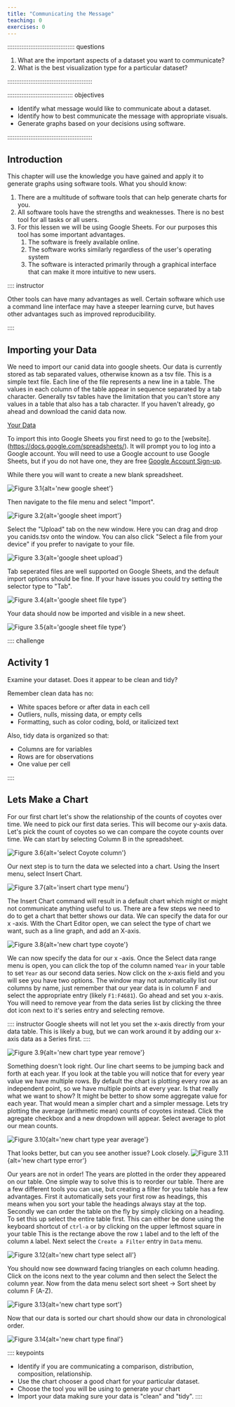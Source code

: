 ```yaml
---
title: "Communicating the Message"
teaching: 0
exercises: 0
---
```


:::::::::::::::::::::::::::::::::::::: questions 

1. What are the important aspects of a dataset you want to communicate?
2. What is the best visualization type for a particular dataset?

::::::::::::::::::::::::::::::::::::::::::::::::

::::::::::::::::::::::::::::::::::::: objectives

- Identify what message would like to communicate about a dataset.
- Identify how to best communicate the message with appropriate visuals.
- Generate graphs based on your decisions using software.

::::::::::::::::::::::::::::::::::::::::::::::::

## Introduction

This chapter will use the knowledge you have gained and apply it to generate graphs using software tools. What you should know:

1. There are a multitude of software tools that can help generate charts for you.
2. All software tools have the strengths and weaknesses. There is no best tool for all tasks or all users.
3. For this lessen we will be using Google Sheets. For our purposes this tool has some important advantages.
    1. The software is freely available online.
    2. The software works similarly regardless of the user's operating system
    3. The software is interacted primarily through a graphical interface that can make it more intuitive to new users.

:::: instructor

Other tools can have many advantages as well. Certain software which use a command line interface may have a steeper learning curve, but haves other advantages such as improved reproducibility. 

::::

## Importing your Data
We need to import our canid data into google sheets. Our data is currently stored as tab separated values, otherwise known as a tsv file. This is a simple text file. Each line of the file represents a new line in a table. The values in each column of the table appear in sequence separated by a tab character. Generally tsv tables have the limitation that you can't store any values in a table that also has a tab character. If you haven't already, go ahead and download the canid data now. 

[Your Data](data/canids.tsv)

To import this into Google Sheets you first need to go to the [website]. (https://docs.google.com/spreadsheets/). It will prompt you to log into a Google account. You will need to use a Google account to use Google Sheets, but if you do not have one, they are free [Google Account Sign-up](https://accounts.google.com/signup/v2/webcreateaccount?biz=false&flowName=GlifWebSignIn&flowEntry=SignUp&hl=en).

While there you will want to create a new blank spreadsheet.

![Figure 3.1](fig/03-new_google_sheet_circled.png){alt='new google sheet'}

Then navigate to the file menu and select "Import".

![Figure 3.2](fig/03-new_google_sheet_import.png){alt='google sheet import'}

Select the "Upload" tab on the new window. Here you can drag and drop you canids.tsv onto the window. You can also click "Select a file from your device" if you prefer to navigate to your file.

![Figure 3.3](fig/03-new_google_sheet_upload.png){alt='google sheet upload'}

Tab seperated files are well supported on Google Sheets, and the default import options should be fine. If your have issues you could try setting the selector type to "Tab".

![Figure 3.4](fig/03-new_google_sheet_file.png){alt='google sheet file type'}

Your data should now be imported and visible in a new sheet.

![Figure 3.5](fig/03-new_google_sheet_table.png){alt='google sheet file type'}

:::: challenge 

## Activity 1
Examine your dataset. Does it appear to be clean and tidy?

Remember clean data has no:
- White spaces before or after data in each cell
- Outliers, nulls, missing data, or empty cells
- Formatting, such as color coding, bold, or italicized text

Also, tidy data is organized so that:
- Columns are for variables
- Rows are for observations
- One value per cell

::::

## Lets Make a Chart

For our first chart let's show the relationship of the counts of coyotes over time. We need to pick our first data series. This will become our y-axis data. Let's pick the count of coyotes so we can compare the coyote counts over time. We can start by selecting  Column B in the spreadsheet.

![Figure 3.6](fig/03-select_coyotes.png){alt='select Coyote column'}

Our next step is to turn the data we selected into a chart. Using the Insert menu, select Insert Chart. 

![Figure 3.7](fig/03-insert_chart.png){alt='insert chart type menu'}

The Insert Chart command will result in a default chart which might or might not communicate anything useful to us. There are a few steps we need to do to get a chart that better shows our data. We can specify the data for our x -axis. With the Chart Editor open, we can select the type of chart we want, such as a line graph, and add an X-axis.

![Figure 3.8](fig/03-default_chart.png){alt='new chart type coyote'}

We can now specify the data for our x -axis. Once the Select data range menu is open, you can click the top of the column named `Year` in your table to set `Year` as our second data series. Now click on the x-axis field and you will see you have two options. The window may not automatically list our columns by name, just remember that our year data is in column F and select the appropriate entry (likely `F1:F4681`). Go ahead and set you x-axis. You will need to remove year from the data series list by clicking the three dot icon next to it's series entry and selecting remove.

:::: instructor
Google sheets will not let you set the x-axis directly from your data table. This is likely a bug, but we can work around it by adding our x-axis data as a Series first.
::::

![Figure 3.9](fig/03-new_chart_year.png){alt='new chart type year remove'}

Something doesn't look right. Our line chart seems to be jumping back and forth at each year. If you look at the table you will notice that for every year value we have multiple rows. By default the chart is plotting every row as an independent point, so we have multiple points at every year. Is that  really what we want to show? It might be better to show some aggregate value for each year. That would mean a simpler chart and a simpler message. Lets try plotting the average (arithmetic mean) counts of coyotes instead. Click the agregate checkbox and a new dropdown will appear. Select average to plot our mean counts.

![Figure 3.10](fig/03-new_chart_average.png){alt='new chart type year average'}

That looks better, but can you see another issue? Look closely.
![Figure 3.11](fig/03-new_chart_error.png){alt='new chart type error'}

Our years are not in order! The years are plotted in the order they appeared on our table. One simple way to solve this is to reorder our table. There are a few different tools you can use, but creating a filter for you table has a few advantages. First it automatically sets your first row as headings, this means when you sort your table the headings always stay at the top. Secondly we can order the table on the fly by simply clicking on a heading. To set this up select the entire table first. This can either be done using the keyboard shortcut of `ctrl-a` or by clicking on the upper leftmost square in your table This is the rectange above the row `1` label and to the left of the column `A` label. Next select the `Create a Filter` entry in `Data` menu. 

![Figure 3.12](fig/03-new_chart_select.png){alt='new chart type select all'}

You should now see downward facing triangles on each column heading. Click on the icons next to the year column and then select the Select the column year. Now from the data menu select sort sheet -> Sort sheet by column F (A-Z). 

![Figure 3.13](fig/03-new_chart_sort.png){alt='new chart type sort'}

Now that our data is sorted our chart should show our data in chronological order.

![Figure 3.14](fig/03-new_chart_final.png){alt='new chart type final'}

:::: keypoints 

- Identify if you are communicating a comparison, distribution, composition, relationship.
- Use the chart chooser a good chart for your particular dataset.
- Choose the tool you will be using to generate your chart
- Import your data making sure your data is "clean" and "tidy".
::::
